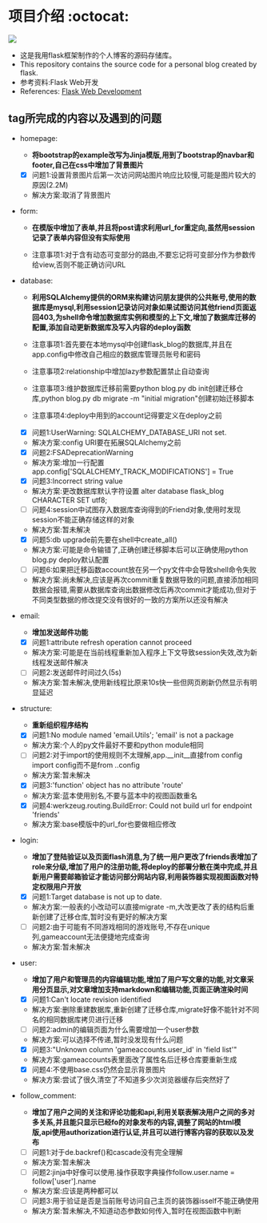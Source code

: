 # 项目介绍 :octocat:
[![](https://img.shields.io/badge/python-3.6-green.svg)](https://www.python.org/downloads/release/python-360/)
- 这是我用flask框架制作的个人博客的源码存储库。
- This repository contains the source code for a personal blog created by flask.
- 参考资料:Flask Web开发
- References: [Flask Web Development](https://github.com/miguelgrinberg/flasky)

## tag所完成的内容以及遇到的问题
- homepage:
  - **将bootstrap的example改写为Jinja模版,用到了bootstrap的navbar和footer,自己在css中增加了背景图片**
  - [x] 问题1:设置背景图片后第一次访问网站图片响应比较慢,可能是图片较大的原因(2.2M)
  - 解决方案:取消了背景图片

- form:
  - **在模版中增加了表单,并且将post请求利用url_for重定向,虽然用session记录了表单内容但没有实际使用**

  - 注意事项1:对于含有动态可变部分的路由,不要忘记将可变部分作为参数传给view,否则不能正确访问URL

- database:
  - **利用SQLAlchemy提供的ORM来构建访问朋友提供的公共账号,使用的数据库是mysql,利用session记录访问对象如果试图访问其他friend页面返回403,为shell命令增加数据库实例和模型的上下文,增加了数据库迁移的配置,添加自动更新数据库及写入内容的deploy函数**

  - 注意事项1:首先要在本地mysql中创建flask_blog的数据库,并且在app.config中修改自己相应的数据库管理员账号和密码
  - 注意事项2:relationship中增加lazy参数配置禁止自动查询
  - 注意事项3:维护数据库迁移前需要python blog.py db init创建迁移仓库,python blog.py db migrate -m "initial migration"创建初始迁移脚本
  - 注意事项4:deploy中用到的account记得要定义在deploy之前

  - [x] 问题1:UserWarning: SQLALCHEMY_DATABASE_URI not set.
  - 解决方案:config URI要在拓展SQLAlchemy之前
  - [x] 问题2:FSADeprecationWarning
  - 解决方案:增加一行配置app.config['SQLALCHEMY_TRACK_MODIFICATIONS'] = True
  - [x] 问题3:Incorrect string value
  - 解决方案:更改数据库默认字符设置 alter database flask_blog CHARACTER SET utf8;
  - [ ] 问题4:session中试图存入数据库查询得到的Friend对象,使用时发现session不能正确存储这样的对象
  - 解决方案:暂未解决
  - [x] 问题5:db upgrade前先要在shell中create_all()
  - 解决方案:可能是命令输错了,正确创建迁移脚本后可以正确使用python blog.py deploy默认配置
  - [ ] 问题6:如果把迁移函数account放在另一个py文件中会导致shell命令失败
  - 解决方案:尚未解决,应该是再次commit重复数据导致的问题,直接添加相同数据会报错,需要从数据库查询出数据修改后再次commit才能成功,但对于不同类型数据的修改提交没有很好的一致的方案所以还没有解决

- email:
  - **增加发送邮件功能**

  - [x] 问题1:attribute refresh operation cannot proceed
  - 解决方案:可能是在当前线程重新加入程序上下文导致session失效,改为新线程发送邮件解决
  - [ ] 问题2:发送邮件时间过久(5s)
  - 解决方案:暂未解决,使用新线程比原来10s快一些但网页刷新仍然显示有明显延迟

- structure:
  - **重新组织程序结构**

  - [x] 问题1:No module named 'email.Utils'; 'email' is not a package
  - 解决方案:个人的py文件最好不要和python module相同
  - [ ] 问题2:对于import的使用规则不太理解,app.__init__直接from config import config而不是from ..config
  - 解决方案:暂未解决
  - [x] 问题3:'function' object has no attribute 'route'
  - 解决方案:蓝本使用别名,不要与蓝本中的视图函数重名
  - [x] 问题4:werkzeug.routing.BuildError: Could not build url for endpoint 'friends'
  - 解决方案:base模版中的url_for也要做相应修改

- login:
  - **增加了登陆验证以及页面flash消息,为了统一用户更改了friends表增加了role来分级,增加了用户的注册功能,将deploy的部署分散在类中完成,并且新用户需要邮箱验证才能访问部分网站内容,利用装饰器实现视图函数对特定权限用户开放**

  - [x] 问题1:Target database is not up to date.
  - 解决方案:一般表的小改动可以直接migrate -m,大改更改了表的结构后重新创建了迁移仓库,暂时没有更好的解决方案
  - [ ] 问题2:由于可能有不同游戏相同的游戏账号,不存在unique列,gameaccount无法便捷地完成查询
  - 解决方案:暂未解决

- user:
  - **增加了用户和管理员的内容编辑功能,增加了用户写文章的功能,对文章采用分页显示,对文章增加支持markdown和编辑功能,页面正确渲染时间**
  - [x] 问题1:Can't locate revision identified
  - 解决方案:删除重建数据库,重新创建了迁移仓库,migrate好像不能针对不同名的相同数据库拷贝进行迁移
  - [ ] 问题2:admin的编辑页面为什么需要增加一个user参数
  - 解决方案:可以选择不传递,暂时没发现有什么问题
  - [x] 问题3:"Unknown column 'gameaccounts.user_id' in 'field list'"
  - 解决方案:gameaccounts表里面改了属性名后迁移仓库要重新生成
  - [x] 问题4:不使用base.css仍然会显示背景图片
  - 解决方案:尝试了很久清空了不知道多少次浏览器缓存后突然好了

- follow_comment:
  - **增加了用户之间的关注和评论功能和api,利用关联表解决用户之间的多对多关系,并且能只显示已经fo的对象发布的内容,调整了网站的html模版,api使用authorization进行认证,并且可以进行博客内容的获取以及发布**
  - [ ] 问题1:对于de.backref()和cascade没有完全理解
  - 解决方案:暂未解决
  - [ ] 问题2:jinja中好像可以使用.操作获取字典操作follow.user.name = follow['user'].name
  - 解决方案:应该是两种都可以
  - [ ] 问题3:用于验证是否是当前账号访问自己主页的装饰器isself不能正确使用
  - 解决方案:暂未解决,不知道动态参数如何传入,暂时在视图函数中判断